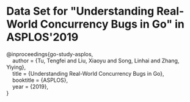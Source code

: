 # Data Set for "Understanding Real-World Concurrency Bugs in Go" in ASPLOS'2019

@inproceedings{go-study-asplos,<br />
&nbsp;&nbsp;&nbsp; author = {Tu, Tengfei and Liu, Xiaoyu and Song, Linhai and Zhang, Yiying}, <br />
&nbsp;&nbsp;&nbsp; title = {Understanding Real-World Concurrency Bugs in Go}, <br />
&nbsp;&nbsp;&nbsp; booktitle = {ASPLOS}, <br />
&nbsp;&nbsp;&nbsp; year = {2019}, <br />
}

